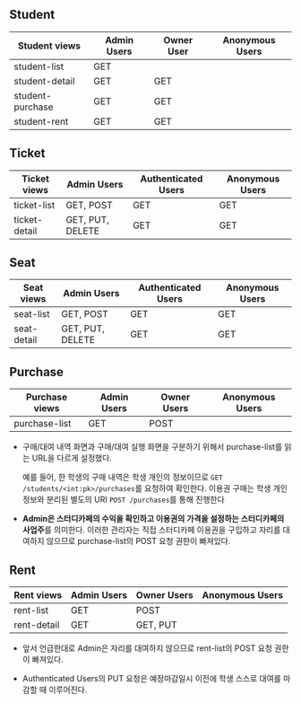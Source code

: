 ## Student

| Student views    | Admin Users | Owner User | Anonymous Users |
| ---------------- | ----------- | ---------- | --------------- |
| student-list     | GET         |            |                 |
| student-detail   | GET         | GET        |                 |
| student-purchase | GET         | GET        |                 |
| student-rent     | GET         | GET        |                 |



## Ticket

| Ticket views  | Admin Users      | Authenticated Users | Anonymous Users |
| ------------- | ---------------- | ------------------- | --------------- |
| ticket-list   | GET, POST        | GET                 | GET             |
| ticket-detail | GET, PUT, DELETE | GET                 | GET             |



## Seat

| Seat views  | Admin Users      | Authenticated Users | Anonymous Users |
| ----------- | ---------------- | ------------------- | --------------- |
| seat-list   | GET, POST        | GET                 | GET             |
| seat-detail | GET, PUT, DELETE | GET                 | GET             |



## Purchase

| Purchase views | Admin Users | Owner Users | Anonymous Users |
| -------------- | ----------- | ----------- | --------------- |
| purchase-list  | GET         | POST        |                 |

* 구매/대여 내역 화면과 구매/대여 실행 화면을 구분하기 위해서 purchase-list를 읽는 URL을 다르게 설정했다.

  예를 들어, 한 학생의 구매 내역은 학생 개인의 정보이므로 `GET /students/<int:pk>/purchases`를 요청하여 확인한다.
  이용권 구매는 학생 개인정보와 분리된 별도의 URI `POST /purchases`를 통해 진행한다

* **Admin은 스터디카페의 수익을 확인하고 이용권의 가격을 설정하는 스터디카페의 사업주**를 의미한다. 이러한 관리자는 직접 스터디카페 이용권을 구입하고 자리를 대여하지 않으므로 purchase-list의 POST 요청 권한이 빠져있다.



## Rent

| Rent views  | Admin Users | Owner Users | Anonymous Users |
| ----------- | ----------- | ----------- | --------------- |
| rent-list   | GET         | POST        |                 |
| rent-detail | GET         | GET, PUT    |                 |

* 앞서 언급한대로 Admin은 자리를 대여하지 않으므로 rent-list의 POST 요청 권한이 빠져있다.

* Authenticated Users의 PUT 요청은 예정마감일시 이전에 학생 스스로 대여를 마감할 때 이루어진다.
